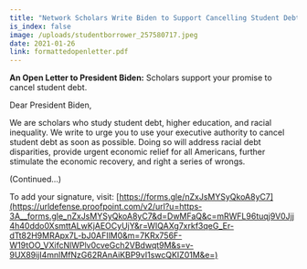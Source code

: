 ```yaml
---
title: "Network Scholars Write Biden to Support Cancelling Student Debt "
is_index: false
image: /uploads/studentborrower_257580717.jpeg
date: 2021-01-26
link: formattedopenletter.pdf
---
```

**An Open Letter to President Biden:** Scholars support your promise to cancel student debt.

Dear President Biden,

We are scholars who study student debt, higher education, and racial inequality. We write to urge you to use your executive authority to cancel student debt as soon as possible. Doing so will address racial debt disparities, provide urgent economic relief for all Americans, further stimulate the economic recovery, and right a series of wrongs.

(Continued...)

To add your signature, visit: [https://forms.gle/nZxJsMYSyQkoA8yC7](https://urldefense.proofpoint.com/v2/url?u=https-3A__forms.gle_nZxJsMYSyQkoA8yC7&d=DwMFaQ&c=mRWFL96tuqj9V0Jjj4h40ddo0XsmttALwKjAEOCyUjY&r=WIQAXg7xrkf3qeG_Er-dTt82H9MRApx7L-bJ0AFIlM0&m=7KRx756F-W19tOO_VXifcNlWPlv0cveGch2VBdwqt9M&s=v-9UX89ijI4mnlMfNzG62RAnAiKBP9vI1swcQKIZ01M&e=)